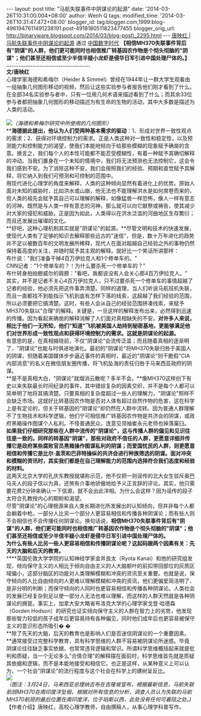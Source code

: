 --- layout: post title: "马航失联事件中阴谋论的起源" date:
'2014-03-26T10:31:00.004+08:00' author: Wenh Q tags: modified\_time:
'2014-03-26T10:31:47.472+08:00' blogger\_id:
tag:blogger.com,1999:blog-4961947611491238191.post-4918180511823477455
blogger\_orig\_url:
http://binaryware.blogspot.com/2014/03/blog-post\_2295.html --- [唐映红
|
马航失联事件中阴谋论的起源](http://feedproxy.google.com/~r/chinadigitaltimes/IyPt/~3/Fe69U1NIF6c/) 通过
[中国数字时代](http://chinadigitaltimes.net/chinese)
**【相信MH370失联事件背后有"阴谋"的人群，他们更可能同时也相信推广转基因农作物是个彻头彻脑的"阴谋"；他们甚至还相信或至少半信半疑小龙虾是侵华日军引进中国处理尸体的。】**\
**…………………………………………**\
**文/唐映红**\
心理学家海德和希梅尔（Heider &
Simmel）曾经在1944年让一群大学生观看由一组抽象几何图形移动的视频，然后让这些实验参与者报告他们刚才看到了什么。在全部34名实验参与者中，只有一位用几何术语来描述看到了什么；而其余33位参与者都把抽象几何图形的移动描述为有生命的生物的活动，其中大多数是描述为人类的活动。\
\
![](http://mmbiz.qpic.cn/mmbiz/E6ME5dOJ0oqQlpvlZxFPPeOISxabJfat6GXib3oMv1QzCfspcZCSV4wKsOibvj0KfCtK6fS5hVI1NRxLbR9fW2nQ/0)*（海德和希梅尔研究中所使用的几何图形）*\
****海德据此提出，他认为人们受两种基本需求的驱动**：1、形成对世界一致性观点的需求；2、获得对环境控制力的需求。正是人类这种对一致性和稳定性，以及预测能力和控制能力的渴望，使我们本能地倾向于给那些模糊的现象赋予确凿的含意。换言之，我们每个人的本性可能都不能忍受模糊性，有着一种赋予其确切解释的冲动。当我们置身在一个未知的情境中，我们将无法预测也无法控制它，这会令我们感到不安。为了消除这种不安，我们会按照我们的经验、预期和直觉赋予其解释，将它纳入到我们可预测和可控制的范围中。\
用现代进化心理学的角度来解释，人类的这种倾向显然有着进化上的优势。原始人面对未知的威胁时，比如洪水或山崩，他无法也不能理解洪水是如何席卷而来的，但人类的祖先会赋予其自己可以理解的解释，如像猛兽一样恐怖，像人一样有意志的河神。既然是与人类一样有意志的河神，那么就可以向它献祭或祷告，使其减少对大家的侵犯和威胁。正是因为如此，人类得以在洪水泛滥的河曲地区生存繁衍；而且还发展出璀璨的文化。\
**好吧，这种心理机制其实就是"阴谋论"的起源。**尽管文明和技术的快速发展，使现代人类有了足够的知识去解释那些远古的"迷信"，但是，数十万年进化的趋势并不足以被数百年的文明发展所稀释，现代人在面对超越自己经验之外的事物仍然保持着高度的关注，并随时赋予其主观的解释。就好比一个笑话所讲那样：\
布什说："我们准备干掉4百万伊拉克人和1个修单车的。"\
CNN记者："1个修单车的？！为什么要杀死一个修单车的？"\
布什转身拍拍鲍威尔的肩膀："看吧，我都说没有人会关心那4百万伊拉克人。"\
其实，并不是记者不关心4百万伊拉克人，只不过要杀死一个修单车的事情超越了记者的经验，他必须先把这件事弄清楚。同样的道理，当人们听说马航班机失联，而且一直都找不到能指示飞机到底有怎样下落的线索，这超越了我们经验的范围，所以必须要把它搞清楚。这时，有些人会从自己的经验范围拼凑线索，来赋予MH370失联以"合理"的解释。关键是，一旦这样的解释发布出来，必然得到迅速的传播。因为看起来确凿的解释消解了人们面对真相缺失的不安。**对许多人来说，相比于他们一无所知，他们"知道"飞机被美国人劫持到秘密基地，更能够满足他们对世界形成一致性观点和获得环境控制力的需求。这就是阴谋论的起源。**\
有意思的是，在真相揭晓前，不仅"阴谋论"会流传泛滥；而且随着真相的逐渐明了，"阴谋论"也能与时俱进地演化。最初的"阴谋论"将MH370失联归咎于美国人的阴谋，但随着美国媒体步步逼近事件的真相时，最近的"阴谋论"则干脆假"CIA内部消息"的名义在微信朋友圈传播，将飞机坠海的责任归咎于马来西亚政府的阴谋。\
**是不是真相大白，"阴谋论"就烟消云散呢？多半不会。**像MH370这样创下有史以来失联最长时间纪录的事件，其中错综复杂的因素交织，并不是每个人都可以简单明了地将其搞清楚。只要真相的复杂度超过一些人的理解力，"阴谋论"照样不会缺乏市场。这就好比转基因农作物是否对人体有超过自然作物的危害，这在科学上是有定论的，但关于转基因的"阴谋论"却仍然在人群中流转。因为普通人群理解不了生物技术和科学逻辑，他们宁可相信推广转基因农作物是共济会的阴谋，或政府黑箱操作图谋个人私利。不怪普通民众，连意见领袖崔永元老师也掉落窠臼。\
**如果我们仔细研究那些在人群中流传的"阴谋论"，这与传播人群的偏见和见识往往是一致的。同样的转基因"阴谋"，那些对政府不信任的人群，更愿意详细并传播它是政府某些腐败官员黑箱操作图谋私利的阴谋；而爱国忧民的人群，则更愿意相信和传播它是比尔·盖茨和巴菲特操纵的共济会进行种族筛选的阴谋。面对冲突和模糊的资讯时，其实我们都是在自己理解能力的范围内选择符合我们态度和经验的材料。**\
这两天北京大学的孔庆东教授就堪称示范，他不仅把一则谣传的北大女生驳斥奥巴马夫人的段子信以为真，还煞有介事地骄傲地给予义正言辞的评论。其实，他只需要花费2分钟来确认一下信源，就不会出此洋相。为什么会这样？因为谣传的段子太符合孔教授内心的期盼和渴望。\
尽管"阴谋论"的心理根源来自人类长期进化所发展出的认知倾向，但并非每个人都会躺着中枪。一部分人比另一个部分人更容易相信和传播各种阴谋论；而有些人则不会相信也不会传播任何阴谋论。换句话说，**相信MH370失联事件背后有"阴谋"的人群，他们更可能同时也相信推广转基因农作物是个彻头彻脑的"阴谋"；他们甚至还相信或至少半信半疑小龙虾是侵华日军引进中国处理尸体的。**\
**为什么有些人比另一些人更容易相信和传播阴谋论呢？这起码跟两个因素有关：先天的大脑和后天的教育。**\
****英国伦敦大学学院的认知神经学家金井良太（Ryota
Kanai）和他的研究组发现，倾向保守主义的人相比于倾向自由主义的人大脑额叶的前扣带回部位的灰质区域偏小，这部分脑区的功能对人类理解模糊和冲突的资讯至关重要。也就是说，保守倾向的人比自由倾向的人更难以理解模糊和冲突的资讯，他们更偏爱简洁明了、是非分明的判断；而保守倾向的人同时也更容易相信和传播各种阴谋论。人类社会的发展已经复杂到足以使一部分人无法也难以理解，而这样的人群天然就是各种阴谋论的拥趸。事实上，加拿大安大略省布洛克大学的心理学家戈登·哈德森（Gorden
Hodson）的研究也证实倾向保守主义的人群在智力上的劣势，他发现那些智力较低的孩子成年后更容易持有各种偏见，同时他们成年后也更容易被保守主义的意识形态所吸引�
�\
**除了先天的大脑，后天的教育也是影响人们是否迷信阴谋论的一个重要因素。**通常接受过完整科学教育，具有科学思维的人群不容易被阴谋论所迷惑。毕竟阴谋论往往缺乏事实依据，也常常违背逻辑和常识。所谓科学思维概括起来就是批判和质疑，当一个无论多么"合情合理"的解释摆在面前时，科学思维首先就是质疑其依据和逻辑，而不是本能地接受和相信它。也正是这样，从某种意义上可以认为，一个社会"阴谋论"的流行程度与这个社会在科学上的建树呈反比。\
![](http://mmbiz.qpic.cn/mmbiz/E6ME5dOJ0oqQlpvlZxFPPeOISxabJfat9kZB0bAVNMzrGMvBXvicZ1GOznCNyEJbhTZRhCXiaLVgLTyJC0WK9rfw/0)\
*（图注：3月24日，马来西亚总理纳吉布在吉隆坡宣布，根据最新信息，马航失联航班MH370在南印度洋坠毁。根据对所有信息的分析，调查人员认为失联的马航MH370航班的最后位置在南印度洋，位于珀斯以西，此处没有任何可着陆之处。)*\
【作者介绍】唐映红，高校心理学教师，自由撰稿人，从事心理学科普写作。
